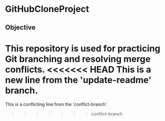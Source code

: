 # GitHubCloneProject

## Objective
This repository is used for practicing Git branching and resolving merge conflicts.
<<<<<<< HEAD
This is a new line from the 'update-readme' branch.
=======
This is a conflicting line from the 'conflict-branch'.
>>>>>>> conflict-branch
